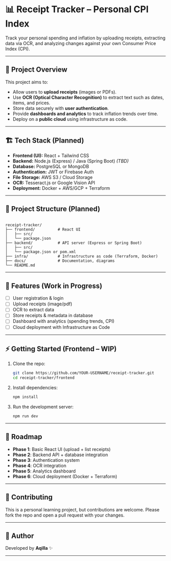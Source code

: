 # 📊 Receipt Tracker – Personal CPI Index

Track your personal spending and inflation by uploading receipts, extracting data via OCR, and analyzing changes against your own Consumer Price Index (CPI).

---

## 🚀 Project Overview
This project aims to:
- Allow users to **upload receipts** (images or PDFs).
- Use **OCR (Optical Character Recognition)** to extract text such as dates, items, and prices.
- Store data securely with **user authentication**.
- Provide **dashboards and analytics** to track inflation trends over time.
- Deploy on a **public cloud** using infrastructure as code.

---

## 🏗️ Tech Stack (Planned)
- **Frontend (UI):** React + Tailwind CSS  
- **Backend:** Node.js (Express) / Java (Spring Boot) *(TBD)*  
- **Database:** PostgreSQL or MongoDB  
- **Authentication:** JWT or Firebase Auth  
- **File Storage:** AWS S3 / Cloud Storage  
- **OCR:** Tesseract.js or Google Vision API  
- **Deployment:** Docker + AWS/GCP + Terraform  

---

## 📂 Project Structure (Planned)
```

receipt-tracker/
├── frontend/          # React UI
│   ├── src/
│   └── package.json
├── backend/           # API server (Express or Spring Boot)
│   ├── src/
│   └── package.json or pom.xml
├── infra/             # Infrastructure as code (Terraform, Docker)
├── docs/              # Documentation, diagrams
└── README.md

````

---

## 🎯 Features (Work in Progress)
- [ ] User registration & login  
- [ ] Upload receipts (image/pdf)  
- [ ] OCR to extract data  
- [ ] Store receipts & metadata in database  
- [ ] Dashboard with analytics (spending trends, CPI)  
- [ ] Cloud deployment with Infrastructure as Code  

---

## ⚡ Getting Started (Frontend – WIP)
1. Clone the repo:  
   ```bash
   git clone https://github.com/YOUR-USERNAME/receipt-tracker.git
   cd receipt-tracker/frontend
   ````

2. Install dependencies:

   ```bash
   npm install
   ```
3. Run the development server:

   ```bash
   npm run dev
   ```

---

## 📌 Roadmap

* **Phase 1**: Basic React UI (upload + list receipts)
* **Phase 2**: Backend API + database integration
* **Phase 3**: Authentication system
* **Phase 4**: OCR integration
* **Phase 5**: Analytics dashboard
* **Phase 6**: Cloud deployment (Docker + Terraform)

---

## 🤝 Contributing

This is a personal learning project, but contributions are welcome.
Please fork the repo and open a pull request with your changes.

---

## 👤 Author

Developed by **Aqilla** ✨

---
